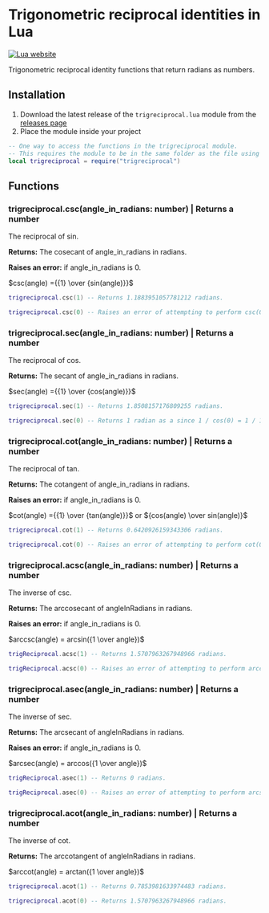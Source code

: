 # Trigonometric reciprocal identities in Lua

[![Lua website](https://www.lua.org/images/lua-logo.gif)](https://lua.org)

Trigonometric reciprocal identity functions that return radians as numbers.

## Installation

1. Download the latest release of the ```trigreciprocal.lua``` module from the [releases page](https://github.com/Synthird/trigonometric-reciprocal-identities/releases/latest)
2. Place the module inside your project

```Lua
-- One way to access the functions in the trigreciprocal module.
-- This requires the module to be in the same folder as the file using this code.
local trigreciprocal = require("trigreciprocal")
```

## Functions

### trigreciprocal.csc(angle_in_radians: number) | Returns a number

The reciprocal of sin.

**Returns:** The cosecant of angle_in_radians in radians.

**Raises an error:** if angle_in_radians is 0.

$csc(angle) ={{1} \over {sin(angle)}}$

```Lua
trigreciprocal.csc(1) -- Returns 1.1883951057781212 radians.
```

```Lua
trigreciprocal.csc(0) -- Raises an error of attempting to perform csc(0) since 1 / sin(0) = 1 / 0, which is undefined.
```

### trigreciprocal.sec(angle_in_radians: number) | Returns a number

The reciprocal of cos.

**Returns:** The secant of angle_in_radians in radians.

$sec(angle) ={{1} \over {cos(angle)}}$

```Lua
trigreciprocal.sec(1) -- Returns 1.8508157176809255 radians.
```

```Lua
trigreciprocal.sec(0) -- Returns 1 radian as a since 1 / cos(0) = 1 / 1, which is 1.
```

### trigreciprocal.cot(angle_in_radians: number) | Returns a number

The reciprocal of tan.

**Returns:** The cotangent of angle_in_radians in radians.

**Raises an error:** if angle_in_radians is 0.

$cot(angle) ={{1} \over {tan(angle)}}$ or ${cos(angle) \over sin(angle)}$

```Lua
trigreciprocal.cot(1) -- Returns 0.6420926159343306 radians.
```

```Lua
trigreciprocal.cot(0) -- Raises an error of attempting to perform cot(0) since 1 / tan(0) = 1 / 0, which is undefined.
```
### trigreciprocal.acsc(angle_in_radians: number) | Returns a number

The inverse of csc.

**Returns:** The arccosecant of angleInRadians in radians.

**Raises an error:** if angle_in_radians is 0.

$arccsc(angle) = arcsin({1 \over angle})$

```Lua
trigReciprocal.acsc(1) -- Returns 1.5707963267948966 radians.
```

```Lua
trigReciprocal.acsc(0) -- Raises an error of attempting to perform arccsc(0) since arcsin(1 / 0) is undefined.
```

### trigreciprocal.asec(angle_in_radians: number) | Returns a number

The inverse of sec.

**Returns:** The arcsecant of angleInRadians in radians.

**Raises an error:** if angle_in_radians is 0.

$arcsec(angle) = arccos({1 \over angle})$

```Lua
trigReciprocal.asec(1) -- Returns 0 radians.
```

```Lua
trigReciprocal.asec(0) -- Raises an error of attempting to perform arcsec(0) since arccos(1 / 0) is undefined.
```

### trigreciprocal.acot(angle_in_radians: number) | Returns a number

The inverse of cot.

**Returns:** The arccotangent of angleInRadians in radians.

$arccot(angle) = arctan({1 \over angle})$

```Lua
trigreciprocal.acot(1) -- Returns 0.7853981633974483 radians.
```

```Lua
trigreciprocal.acot(0) -- Returns 1.5707963267948966 radians.
```
